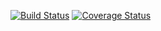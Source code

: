 [![Build Status](https://img.shields.io/travis/CaptainChemist/pomodoro.svg?style=flat-square)](https://travis-ci.org/CaptainChemist/pomodoro)
[![Coverage Status](https://img.shields.io/coveralls/CaptainChemist/pomodoro.svg?style=flat-square)](https://coveralls.io/github/CaptainChemist/pomodoro?branch=master)
